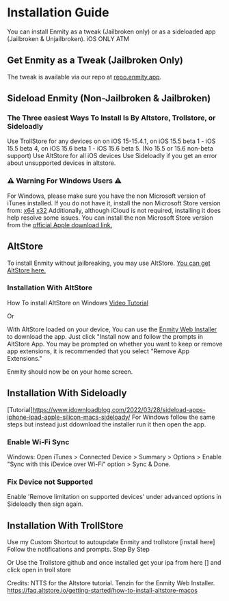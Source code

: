 # Installation Guide

You can install Enmity as a tweak (Jailbroken only) or as a sideloaded app (Jailbroken & Unjailbroken). iOS ONLY ATM

## Get Enmity as a Tweak (Jailbroken Only)

The tweak is available via our repo at [repo.enmity.app](https://repo.enmity.app).

## Sideload Enmity (Non-Jailbroken & Jailbroken)

### The Three easiest Ways To Install Is By Altstore, Trollstore, or Sideloadly

Use TrollStore for any devices on on iOS 15-15.4.1, on iOS 15.5 beta 1 - iOS 15.5 beta 4, on iOS 15.6 beta 1 - iOS 15.6 beta 5. (No 15.5 or 15.6 non-beta support)
Use AltStore for all iOS devices
Use Sideloadly if you get an error about unsupported devices in altstore.

### ⚠️ Warning For Windows Users ⚠️

For Windows, please make sure you have the non Microsoft version of iTunes installed. If you do not have it, install the non Microsoft Store version from:
[x64](https://www.apple.com/itunes/download/win64/)
[x32](https://www.apple.com/itunes/download/win32/)
Additionally, although iCloud is not required, installing it does help resolve some issues.
You can install the non Microsoft Store version from the [official Apple download link.](https://updates.cdn-apple.com/2020/windows/001-39935-20200911-1A70AA56-F448-11EA-8CC0-99D41950005E/iCloudSetup.exe)

## AltStore

To install Enmity without jailbreaking, you may use AltStore. [You can get AltStore here.](https://altstore.io/)

### Installation With AltStore

How To install AltStore on Windows [Video Tutorial](https://www.youtube.com/watch?v=oXpx54FK4nc)

Or
<!--(insert new guide or other tutorial text wise)-->
With AltStore loaded on your device, You can use the [Enmity Web Installer](https://enmity-web-installer.vercel.app/) to download the app.
Just click "Install now and follow the prompts in AltStore App.
You may be prompted on whether you want to keep or remove app extensions, it is recommended that you select "Remove App Extensions."

Enmity should now be on your home screen.

## Installation With Sideloadly

[Tutorial]<https://www.idownloadblog.com/2022/03/28/sideload-apps-iphone-ipad-apple-silicon-macs-sideloady/>
For Windows follow the same steps but instead just ddownload the installer run it then open the app.

### Enable Wi-Fi Sync

Windows: Open iTunes > Connected Device > Summary > Options > Enable "Sync with this iDevice over Wi-Fi" option > Sync & Done.

### Fix Device not Supported

Enable 'Remove limitation on supported devices' under advanced options in Sideloadly then sign again.

## Installation With TrollStore

Use my Custom Shortcut to autoupdate Enmity and trollstore [install here]
Follow the notifications and prompts.
Step By Step

Or Use the Trollstore github and once installed get your ipa from here [] and click open in troll store

Credits:
NTTS for the Altstore tutorial.
Tenzin for the Enmity Web Installer.
<https://faq.altstore.io/getting-started/how-to-install-altstore-macos>
